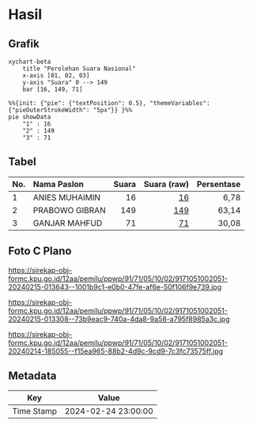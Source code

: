 # Hasil

## Grafik

```mermaid
xychart-beta
    title "Perolehan Suara Nasional"
    x-axis [01, 02, 03]
    y-axis "Suara" 0 --> 149
    bar [16, 149, 71]
```

```mermaid
%%{init: {"pie": {"textPosition": 0.5}, "themeVariables": {"pieOuterStrokeWidth": "5px"}} }%%
pie showData
    "1" : 16
    "2" : 149
    "3" : 71
```

## Tabel

| No. | Nama Paslon    | Suara | Suara (raw) | Persentase |
|:--- |:-------------- | -----:| -----------:| ----------:|
| 1   | ANIES MUHAIMIN | 16    | [16][p-1]   | 6,78       |
| 2   | PRABOWO GIBRAN | 149   | [149][p-2]  | 63,14      |
| 3   | GANJAR MAHFUD  | 71    | [71][p-3]   | 30,08      |


[p-1]: https://github.com/gigit-pemilu/pemilu-2024/blob/main/pilpres/hitung-suara/sub/91-papua/sub/71-kota-jayapura/sub/05-heram/sub/1002-waena/sub/051-tps/sub/paslon-1.txt
[p-2]: https://github.com/gigit-pemilu/pemilu-2024/blob/main/pilpres/hitung-suara/sub/91-papua/sub/71-kota-jayapura/sub/05-heram/sub/1002-waena/sub/051-tps/sub/paslon-2.txt
[p-3]: https://github.com/gigit-pemilu/pemilu-2024/blob/main/pilpres/hitung-suara/sub/91-papua/sub/71-kota-jayapura/sub/05-heram/sub/1002-waena/sub/051-tps/sub/paslon-3.txt

## Foto C Plano

https://sirekap-obj-formc.kpu.go.id/12aa/pemilu/ppwp/91/71/05/10/02/9171051002051-20240215-013643--1001b9c1-e0b0-47fe-af6e-50f106f9e739.jpg

https://sirekap-obj-formc.kpu.go.id/12aa/pemilu/ppwp/91/71/05/10/02/9171051002051-20240215-013308--73b9eac9-740a-4da8-9a58-a795f8985a3c.jpg

https://sirekap-obj-formc.kpu.go.id/12aa/pemilu/ppwp/91/71/05/10/02/9171051002051-20240214-185055--f15ea965-88b2-4d9c-9cd9-7c3fc73575ff.jpg


## Metadata

| Key        | Value               |
| ---------- | ------------------- |
| Time Stamp | 2024-02-24 23:00:00 |



